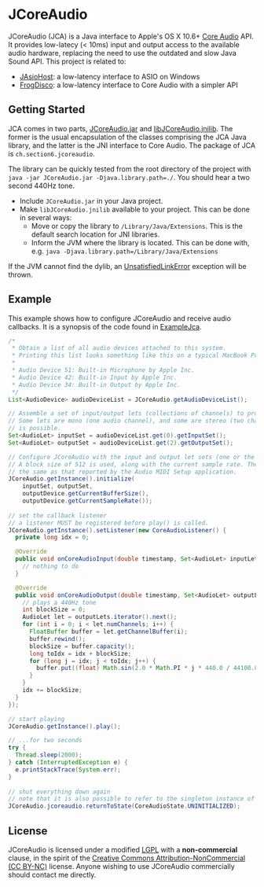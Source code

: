 # JCoreAudio
JCoreAudio (JCA) is a Java interface to Apple's OS X 10.6+ [Core Audio](http://developer.apple.com/library/ios/#documentation/MusicAudio/Conceptual/CoreAudioOverview/Introduction/Introduction.html) API. It provides low-latecy (< 10ms) input and output access to the available audio hardware, replacing the need to use the outdated and slow Java Sound API. This project is related to:
* [JAsioHost](https://github.com/mhroth/jasiohost): a low-latency interface to ASIO on Windows
* [FrogDisco](https://github.com/mhroth/FrogDisco): a low-latency interface to Core Audio with a simpler API


## Getting Started

JCA comes in two parts, [JCoreAudio.jar]() and [libJCoreAudio.jnilib](). The former is the usual encapsulation of the classes comprising the JCA Java library, and the latter is the JNI interface to Core Audio. The package of JCA is `ch.section6.jcoreaudio`.

The library can be quickly tested from the root directory of the project with `java -jar JCoreAudio.jar -Djava.library.path=./`. You should hear a two second 440Hz tone.

+ Include `JCoreAudio.jar` in your Java project.
+ Make `libJCoreAudio.jnilib` available to your project. This can be done in several ways:
  + Move or copy the library to `/Library/Java/Extensions`. This is the default search location for JNI libraries.
  + Inform the JVM where the library is located. This can be done with, e.g. `java -Djava.library.path=/Library/Java/Extensions`

If the JVM cannot find the dylib, an [UnsatisfiedLinkError](http://docs.oracle.com/javase/1.4.2/docs/api/java/lang/UnsatisfiedLinkError.html) exception will be thrown.


## Example
This example shows how to configure JCoreAudio and receive audio callbacks. It is a synopsis of the code found in [ExampleJca](https://github.com/section6/JCoreAudio/blob/master/src/ch/section6/jcoreaudio/ExampleJca.java).

```Java
/*
 * Obtain a list of all audio devices attached to this system.
 * Printing this list looks something like this on a typical MacBook Pro:
 *
 * Audio Device 51: Built-in Microphone by Apple Inc.
 * Audio Device 42: Built-in Input by Apple Inc.
 * Audio Device 34: Built-in Output by Apple Inc.
 */
List<AudioDevice> audioDeviceList = JCoreAudio.getAudioDeviceList();

// Assemble a set of input/output lets (collections of channels) to provide input and output.
// Some lets are mono (one audio channel), and some are stereo (two channels), but any number
// is possible.
Set<AudioLet> inputSet = audioDeviceList.get(0).getInputSet();
Set<AudioLet> outputSet = audioDeviceList.get(2).getOutputSet();

// Configure JCoreAudio with the input and output let sets (one or the other may also be null.
// A block size of 512 is used, along with the current sample rate. The current sample rate is
// the same as that reported by the Audio MIDI Setup application.
JCoreAudio.getInstance().initialize(
    inputSet, outputSet,
    outputDevice.getCurrentBufferSize(),
    outputDevice.getCurrentSampleRate());
    
// set the callback listener
// a listener MUST be registered before play() is called.
JCoreAudio.getInstance().setListener(new CoreAudioListener() {
  private long idx = 0;

  @Override
  public void onCoreAudioInput(double timestamp, Set<AudioLet> inputLets) {
    // nothing to do
  }

  @Override
  public void onCoreAudioOutput(double timestamp, Set<AudioLet> outputLets) {
    // plays a 440Hz tone
    int blockSize = 0;
    AudioLet let = outputLets.iterator().next();
    for (int i = 0; i < let.numChannels; i++) {
      FloatBuffer buffer = let.getChannelBuffer(i);
      buffer.rewind();
      blockSize = buffer.capacity();
      long toIdx = idx + blockSize;
      for (long j = idx; j < toIdx; j++) {
        buffer.put((float) Math.sin(2.0 * Math.PI * j * 440.0 / 44100.0));
      }
    }
    idx += blockSize;
  }
});

// start playing
JCoreAudio.getInstance().play();

// ...for two seconds
try {
  Thread.sleep(2000);
} catch (InterruptedException e) {
  e.printStackTrace(System.err);
}
    
// shut everything down again
// note that it is also possible to refer to the singleton instance of JCoreAudio directly
JCoreAudio.jcoreaudio.returnToState(CoreAudioState.UNINITIALIZED);
```

## License
JCoreAudio is licensed under a modified [LGPL](http://www.gnu.org/licenses/lgpl.html) with a **non-commercial** clause, in the spirit of the [Creative Commons Attribution-NonCommercial (CC BY-NC)](http://creativecommons.org/licenses/by-nc/3.0/) license. Anyone wishing to use JCoreAudio commercially should contact me directly.